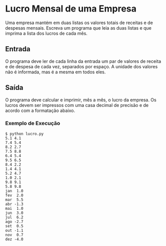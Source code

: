 # Lucro Mensal de uma Empresa
Uma empresa mantém em duas listas os valores totais de receitas e de despesas mensais. Escreva um programa que leia as 
duas listas e que imprima a lista dos lucros de cada mês.

## Entrada
O programa deve ler de cada linha da entrada um par de valores de receita e de despesa de cada vez, separados por 
espaço. A unidade dos valores não é informada, mas é a mesma em todos eles.

## Saída
O programa deve calcular e imprimir, mês a mês, o lucro da empresa. Os lucros devem ser impressos com uma casa decimal 
de precisão e de acordo com a formatação abaixo.

### Exemplo de Execução
```
$ python lucro.py
5.1 4.1
7.4 5.4
8.2 2.7
7.5 8.8
6.4 5.4
9.5 6.5
8.4 2.2
1.4 4.1
5.2 4.7
1.0 2.1
9.8 9.1
5.8 9.8
jan  1.0
fev  2.0
mar  5.5
abr -1.3
mai  1.0
jun  3.0
jul  6.2
ago -2.7
set  0.5
out -1.1
nov  0.7
dez -4.0
```